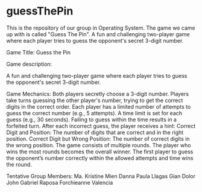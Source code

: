 # guessThePin
This is the repository of our group in Operating System. The game we came up with is called "Guess The Pin". A fun and challenging two-player game where each player tries to guess the opponent's secret 3-digit number.

Game Title: Guess the Pin

Game description:

A fun and challenging two-player game where each player tries to guess the opponent's secret 3-digit number.

Game Mechanics:
Both players secretly choose a 3-digit number.
Players take turns guessing the other player's number, trying to get the correct digits in the correct order.
Each player has a limited number of attempts to guess the correct number (e.g., 5 attempts).
A time limit is set for each guess (e.g., 30 seconds). Failing to guess within the time results in a forfeited turn.
After each incorrect guess, the player receives a hint:
Correct Digit and Position: The number of digits that are correct and in the right position.
Correct Digit but Wrong Position: The number of correct digits in the wrong position.
The game consists of multiple rounds. The player who wins the most rounds becomes the overall winner.
The first player to guess the opponent’s number correctly within the allowed attempts and time wins the round.

Tentative Group Members:
Ma. Kristine Mien
Danna Paula Llagas
Gian Dolor
John Gabriel Raposa
Forchieanne Valencia

